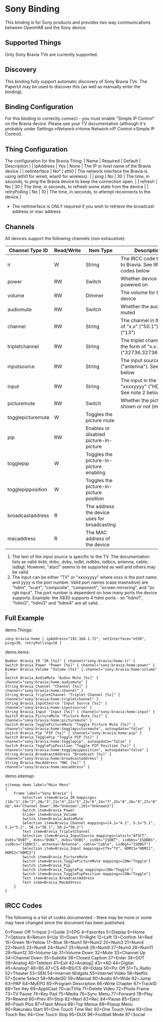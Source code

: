 # Sony Binding

This binding is for Sony products and provides two way communications between OpenHAB and the Sony device.

## Supported Things

Only Sony Bravia TVs are currently supported.

## Discovery
This binding fully support automatic discovery of Sony Bravia TVs.  The PaperUI may be used to discover this (as well as manually enter the binding).

## Binding Configuration

For this binding to correctly connect - you must enable "Simple IP Control" on the Bravia device.  Please see your TV documentation (although it's probably under Settings->Network->Home Network->IP Control->Simple IP Control).

## Thing Configuration

The configuration for the Bravia Thing:
| Name | Required   | Default | Description  |
| ipAddress | Yes | None | The IP or host name of the Bravia device |
| netInterface | No* | eth0 | The network interface the Bravia is using (eth0 for wired, wlan0 for wireless). |
| ping | No | 30 | The time, in seconds, to ping the Bravia device to keep the connection open. |
| refresh | No | 30 | The time, in seconds, to refresh some state from the device |
| retryPolling | No | 10 | The time, in seconds, to attempt reconnects to the device |

* The netInterface is ONLY required if you wish to retrieve the broadcast address or mac address 


## Channels

All devices support the following channels (non exhaustive):

| Channel Type ID | Read/Write | Item Type    | Description  |
|-----------------|------------------------|--------------|----------------- |
| ir | W | String | The IRCC code to send to Bravia.  See IRCC codes below |
| power | RW | Switch | Whether device is powered on |
| volume | RW | Dimmer | The volume for the device |
| audiomute | RW | Switch | Whether the audio is muted |
| channel | RW | String | The channel in the form of "x.x" ("50.1") or "x" ("13") |
| tripletchannel | RW | String | The triplet channel in the form of "x.x.x" ("32736.32736.1024") |
| inputsource | RW | String | The input source ("antenna"). See note 1 below |
| input | RW | String | The input in the form of "xxxxyyyy" ("HDMI1"). See note 2 below |
| picturemute | RW | Switch | Whether the picture is shown or not (muted) |
| togglepicturemute | W | Toggles the picture mute |
| pip | RW | Enables or disabled picture-in-picture |
| togglepip | W | Toggles the picture-in-picture enabling |
| togglepipposition | W | Toggles the picture-in-picture position |
| broadcastaddress | R | The address the device uses for broadcasting |
| macaddress | R | The MAC address of the device |

1.  The text of the input source is specific to the TV.  The documentation lists as valid dvbt, dvbc, dvbs, isdbt, isdbbs, isdbcs, antenna, cable, isdbgt.  However, "atsct" seems to be supported as well and others may be valid. 
2.  The input can be either "TV" or "xxxxyyyy" where xxxx is the port name and yyyy is the port number.  Valid port names (case insensitive) are "hdmi", "scart", "composite", "component", "screen mirroring", and "pc rgb input".  The port number is dependent on how many ports the device supports.  Example: the X830 supports 4 hdmi ports - so "hdmi1", "hdmi2", "hdmi3" and "hdmi4" are all valid.
  
## Full Example

demo.Things:

```
sony:bravia:home [ ipAddress="192.168.1.72", netInterface="eth0", ping=30, retryPolling=10 ]
```

demo.items:

```
Number Bravia_IR "IR [%s]" { channel="sony:bravia:home:ir" }
Switch Bravia_Power "Power [%s]" { channel="sony:bravia:home:power" }
Dimmer Bravia_Volume "Volume [%s]" { channel="sony:bravia:home:volume" }
Switch Bravia_AudioMute "Audio Mute [%s]" { channel="sony:bravia:home:audiomute" }
String Bravia_Channel "Channel [%s]" { channel="sony:bravia:home:channel" }
String Bravia_TripletChannel "Triplet Channel [%s]" { channel="sony:bravia:home:tripletchannel" }
String Bravia_InputSource "Input Source [%s]" { channel="sony:bravia:home:inputsource" }
String Bravia_Input "Input [%s]" { channel="sony:bravia:home:input" }
Switch Bravia_PictureMute "Picture Mute [%s]" { channel="sony:bravia:home:picturemute" }
Switch Bravia_TogglePictureMute "Toggle Picture Mute [%s]" { channel="sony:bravia:home:togglepicturemute", autoupdate="false"  }
Switch Bravia_Pip "PIP [%s]" { channel="sony:bravia:home:pip" }
Switch Bravia_TogglePip "Toggle PIP [%s]" { channel="sony:bravia:home:togglepip", autoupdate="false" }
Switch Bravia_TogglePipPosition "Toggle PIP Position [%s]" { channel="sony:bravia:home:togglepipposition", autoupdate="false" }
String Bravia_BroadcastAddress "Broadcast [%s]" { channel="sony:bravia:home:broadcastaddress" }
String Bravia_MacAddress "MAC [%s]" { channel="sony:bravia:home:macaddress" }
```

demo.sitemap:

```
sitemap demo label="Main Menu"
{
    Frame label="Sony Bravia" {
        Selection item=Bravia_IR mappings=[18="1",19="2",20="3",21="4",22="5",23="6",24="7",25="8",26="9",27="0",33="Channel Up",44="Channel Down",98="Unknown",101="Unknown2"]
        Switch item=Bravia_Power
        Slider item=Bravia_Volume
        Switch item=Bravia_AudioMute
        Selection item=Bravia_Channel mappings=[4.1="4.1", 5.1="5.1", 5.2="5.2", 50.1="50.1", 50.2="50.2"]
        Text item=Bravia_TripletChannel
        Selection item=Bravia_InputSource mappings=[atsct="ATSCT", dvbt="DVBT", dvbc="DVBC", dvbs="DVBS", isdbt="ISDBT", isdbbs="ISDBBS", isdbcs="ISDBCS", antenna="Antenna", cable="Cable", isdbgt="ISDBGT"]
        Selection item=Bravia_Input mappings=[TV="TV", HDMI1="HDMI1", HDMI2="HDMI2"]
        Switch item=Bravia_PictureMute
        Switch item=Bravia_TogglePictureMute mappings=[ON="Toggle"]
        Switch item=Bravia_Pip
        Switch item=Bravia_TogglePip mappings=[ON="Toggle"]
        Switch item=Bravia_TogglePipPosition mappings=[ON="Toggle"]
        Text item=Bravia_BroadcastAddress
        Text item=Bravia_MacAddress
    }
}
```

## IRCC Codes
The following is a list of codes documented - there may be more or some may have changed since the document has been published.

0=Power Off
1=Input
2=Guide
3=EPG
4=Favorites
5=Display
6=Home
7=Options
8=Return
9=Up
10=Down
11=Right
12=Left
13=Confirm
14=Red
15=Green
16=Yellow
17=Blue
18=Num1
19=Num2
20=Num3
21=Num4
22=Num5
23=Num6
24=Num7
25=Num8
26=Num9
27=Num0
28=Num11
29=Num12
30=Volume Up
31=Volume Down
32=Mute
33=Channel Up
34=Channel Down
35=Subtitle
36=Closed Caption
37=Enter
38=DOT
39=Analog
40=Teletext
41=Exit
42=Analog2
43=*AD
44=Digital
45=Analog?
46=BS
47=CS
48=BS/CS
49=Ddata
50=Pic Off
51=Tv_Radio
52=Theater
53=SEN
54=Internet Widgets
55=Internet Video
56=Netflix
57=Scene Select
58=Model3D
59=iManual
60=Audio
61=Wide
62=Jump
63=PAP
64=MyEPG
65=Program Description
66=Write Chapter
67=TrackID
68=Ten Key
69=AppliCast
70=acTVila
71=Delete Video
72=Photo Frame
73=TV Pause
74=Key Pad
75=Media
76=Sync Menu
77=Forward
78=Play
79=Rewind
80=Prev
81=Stop
82=Next
83=Rec
84=Pause
85=Eject
86=Flash Plus
87=Flash Minus
88=Top Menus
89=Popup Menu
90=Rakuraku Start
91=One Touch Time Rec
92=One Touch View
93=One Touch Rec
94=One Touch Stop
95=DUX
96=Football Mode
97=Social
